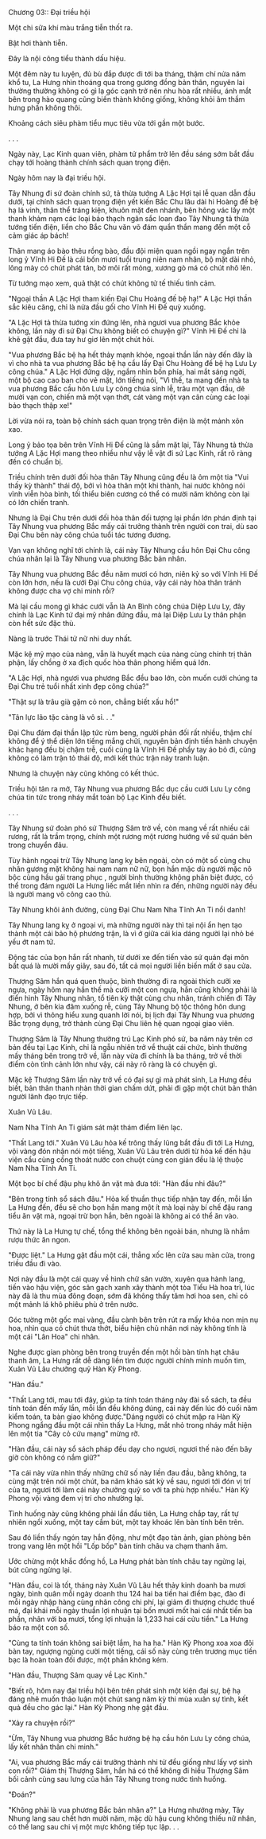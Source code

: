




Chương 03:: Đại triều hội


Một chi sữa khí màu trắng tiễn thốt ra.

Bật hơi thành tiễn.

Đây là nội công tiểu thành dấu hiệu.

Một đêm này tu luyện, đủ bù đắp được đi tới ba tháng, thậm chí nửa năm khổ tu, La Hưng nhìn thoáng qua trong gương đồng bản thân, nguyên lai thường thường không có gì lạ góc cạnh trở nên nhu hòa rất nhiều, ánh mắt bên trong hào quang cũng biến thành không giống, không khỏi âm thầm hưng phấn không thôi.

Khoảng cách siêu phàm tiểu mục tiêu vừa tới gần một bước.

. . .

Ngày này, Lạc Kinh quan viên, phàm tứ phẩm trở lên đều sáng sớm bắt đầu chạy tới hoàng thành chính sách quan trọng điện.

Ngày hôm nay là đại triều hội.

Tây Nhung đi sứ đoàn chính sứ, tả thừa tướng A Lặc Hợi tại lễ quan dẫn đầu dưới, tại chính sách quan trọng điện yết kiến Bắc Chu lâu dài hi Hoàng đế bệ hạ lá vinh, thân thể tráng kiện, khuôn mặt đen nhánh, bên hông vác lấy một thanh khảm nạm các loại bảo thạch ngân sắc loan đao Tây Nhung tả thừa tướng tiến điện, liền cho Bắc Chu văn võ đám quần thần mang đến một cỗ cảm giác áp bách!

Thân mang áo bào thêu rồng bào, đầu đội miện quan ngồi ngay ngắn trên long ỷ Vĩnh Hi Đế là cái bốn mươi tuổi trung niên nam nhân, bộ mặt dài nhỏ, lông mày có chút phát tán, bờ môi rất mỏng, xương gò má có chút nhô lên.

Từ tướng mạo xem, quả thật có chút không tử tế thiếu tình cảm.

"Ngoại thần A Lặc Hợi tham kiến Đại Chu Hoàng đế bệ hạ!" A Lặc Hợi thần sắc kiêu căng, chỉ là nửa đầu gối cho Vĩnh Hi Đế quỳ xuống.

"A Lặc Hợi tả thừa tướng xin đứng lên, nhà ngươi vua phương Bắc khỏe không, lần này đi sứ Đại Chu không biết có chuyện gì?" Vĩnh Hi Đế chỉ là khẽ gật đầu, đưa tay hư giơ lên một chút hỏi.

"Vua phương Bắc bệ hạ hết thảy mạnh khỏe, ngoại thần lần này đến đây là vì cho nhà ta vua phương Bắc bệ hạ cầu lấy Đại Chu Hoàng đế bệ hạ Lưu Ly công chúa." A Lặc Hợi đứng dậy, ngắm nhìn bốn phía, hai mắt sáng ngời, một bộ cao cao ban cho vẻ mặt, lớn tiếng nói, "Vì thế, ta mang đến nhà ta vua phương Bắc cầu hôn Lưu Ly công chúa sính lễ, trâu một vạn đầu, dê mười vạn con, chiến mã một vạn thớt, cát vàng một vạn cân cùng các loại bảo thạch thập xe!"

Lời vừa nói ra, toàn bộ chính sách quan trọng trên điện là một mảnh xôn xao.

Long ỷ bảo tọa bên trên Vĩnh Hi Đế cũng là sầm mặt lại, Tây Nhung tả thừa tướng A Lặc Hợi mang theo nhiều như vậy lễ vật đi sứ Lạc Kinh, rất rõ ràng đến có chuẩn bị.

Triều chính trên dưới đối hòa thân Tây Nhung cũng đều là ôm một tia "Vui thấy kỳ thành" thái độ, bởi vì hòa thân một khi thành, hai nước không nói vĩnh viễn hòa bình, tối thiểu biên cương có thể có mười năm không còn lại có lớn chiến tranh.

Nhưng là Đại Chu trên dưới đối hòa thân đối tượng lại phần lớn phán định tại Tây Nhung vua phương Bắc mấy cái trưởng thành trên người con trai, dù sao Đại Chu bên này công chúa tuổi tác tương đương.

Vạn vạn không nghĩ tới chính là, cái này Tây Nhung cầu hôn Đại Chu công chúa nhân lại là Tây Nhung vua phương Bắc bản nhân.

Tây Nhung vua phương Bắc đều năm mươi có hơn, niên kỷ so với Vĩnh Hi Đế còn lớn hơn, nếu là cưới Đại Chu công chúa, vậy cái này hòa thân tránh không được cha vợ chi minh rồi?

Mà lại cầu mong gì khác cưới vẫn là An Bình công chúa Diệp Lưu Ly, đây chính là Lạc Kinh tứ đại mỹ nhân đứng đầu, mà lại Diệp Lưu Ly thân phận còn hết sức đặc thù.

Nàng là trước Thái tử nữ nhi duy nhất.

Mặc kệ mỹ mạo của nàng, vẫn là huyết mạch của nàng cùng chính trị thân phận, lấy chồng ở xa địch quốc hòa thân phong hiểm quá lớn.

"A Lặc Hợi, nhà ngươi vua phương Bắc đều bao lớn, còn muốn cưới chúng ta Đại Chu trẻ tuổi nhất xinh đẹp công chúa?"

"Thật sự là trâu già gặm cỏ non, chẳng biết xấu hổ!"

"Tân lực lão tặc càng là vô sỉ. . ."

Đại Chu đám đại thần lập tức rùm beng, người phản đối rất nhiều, thậm chí không để ý thể diện lớn tiếng mắng chửi, nguyên bản định tiến hành chuyện khác hạng đều bị chậm trễ, cuối cùng là Vĩnh Hi Đế phẩy tay áo bỏ đi, cũng không có làm trận tỏ thái độ, mới kết thúc trận này tranh luận.

Nhưng là chuyện này cũng không có kết thúc.

Triều hội tản ra mở, Tây Nhung vua phương Bắc dục cầu cưới Lưu Ly công chúa tin tức trong nháy mắt toàn bộ Lạc Kinh đều biết.

. . .

Tây Nhung sứ đoàn phó sứ Thượng Sâm trở về, còn mang về rất nhiều cái rương, rất là trầm trọng, chính một rương một rương hướng về sứ quán bên trong chuyển đâu.

Tùy hành ngoại trừ Tây Nhung lang kỵ bên ngoài, còn có một số cùng chu nhân gương mặt không hai nam nam nữ nữ, bọn hắn mặc dù người mặc nô bộc cùng hầu gái trang phục , người bình thường không phân biệt được, có thể trong đám người La Hưng liếc mắt liền nhìn ra đến, những người này đều là người mang võ công cao thủ.

Tây Nhung khôi ảnh đường, cùng Đại Chu Nam Nha Tĩnh An Ti nổi danh!

Tây Nhung lang kỵ ở ngoại vi, mà những người này thì tại nội ẩn hẹn tạo thành một cái bảo hộ phương trận, là vì ở giữa cái kia dáng người lại nhỏ bé yếu ớt nam tử.

Động tác của bọn hắn rất nhanh, từ dưới xe đến tiến vào sứ quán đại môn bất quá là mười mấy giây, sau đó, tất cả mọi người liền biến mất ở sau cửa.

Thượng Sâm hắn quá quen thuộc, bình thường đi ra ngoài thích cưỡi xe ngựa, ngày hôm nay hắn thế mà cưỡi một con ngựa, hắn cũng không phải là điển hình Tây Nhung nhân, tổ tiên kỳ thật cùng chu nhân, tránh chiến đi Tây Nhung, ở bên kia đâm xuống rễ, cùng Tây Nhung bộ tộc thông hôn dung hợp, bởi vì thông hiểu xung quanh lời nói, bị lịch đại Tây Nhung vua phương Bắc trọng dụng, trở thành cùng Đại Chu liên hệ quan ngoại giao viên.

Thượng Sâm là Tây Nhung thường trú Lạc Kinh phó sứ, ba năm này trên cơ bản đều tại Lạc Kinh, chỉ là ngẫu nhiên trở về thuật cái chức, bình thường mấy tháng bên trong trở về, lần này vừa đi chính là ba tháng, trở về thời điểm còn tình cảnh lớn như vậy, cái này rõ ràng là có chuyện gì.

Mặc kệ Thượng Sâm lần này trở về có đại sự gì mà phát sinh, La Hưng đều biết, bản thân thanh nhàn thời gian chấm dứt, phải đi gặp một chút bản thân người lãnh đạo trực tiếp.

Xuân Vũ Lâu.

Nam Nha Tĩnh An Ti giám sát mật thám điểm liên lạc.

"Thất Lang tới." Xuân Vũ Lâu hỏa kế trông thấy lũng bắt đầu đi tới La Hưng, vội vàng đón nhận nói một tiếng, Xuân Vũ Lâu trên dưới từ hỏa kế đến hậu viện cẩu cùng cống thoát nước con chuột cùng con gián đều là lệ thuộc Nam Nha Tĩnh An Ti.

Một bọc bí chế đậu phụ khô ăn vặt mà đưa tới: "Hàn đầu nhi đâu?"

"Bên trong tính sổ sách đâu." Hỏa kế thuần thục tiếp nhận tay đến, mỗi lần La Hưng đến, đều sẽ cho bọn hắn mang một ít mà loại này bí chế đậu rang tiểu ăn vặt mà, ngoại trừ bọn hắn, bên ngoài là không ai có thể ăn vào.

Thứ này là La Hưng tự chế, tổng thể không bên ngoài bán, nhưng là nhắm rượu thức ăn ngon.

"Được liệt." La Hưng gật đầu một cái, thẳng xốc lên cửa sau màn cửa, trong triều đầu đi vào.

Nơi này đầu là một cái quay về hình chữ sân vườn, xuyên qua hành lang, tiến vào hậu viện, góc sân gạch xanh xây thành một tòa Tiểu Hà hoa trì, lúc này đã là thu mùa đông đoạn, sớm đã không thấy tăm hơi hoa sen, chỉ có một mảnh lá khô phiêu phù ở trên nước.

Góc tường một gốc mai vàng, đầu cành bên trên rút ra mấy khỏa non mịn nụ hoa, nhìn qua có chút thưa thớt, biểu hiện chủ nhân nơi này không tính là một cái "Lân Hoa" chi nhân.

Nghe được gian phòng bên trong truyền đến một hồi bàn tính hạt châu thanh âm, La Hưng rất dễ dàng liền tìm được người chính mình muốn tìm, Xuân Vũ Lâu chưởng quỹ Hàn Kỳ Phong.

"Hàn đầu."

"Thất Lang tới, mau tới đây, giúp ta tính toán tháng này đài sổ sách, ta đều tính toán đến mấy lần, mỗi lần đều không đúng, cái này đến lúc đó cuối năm kiểm toán, ta bàn giao không được."Dáng người có chút mập ra Hàn Kỳ Phong ngẩng đầu một cái nhìn thấy La Hưng, mắt nhỏ trong nháy mắt hiện lên một tia "Cây cỏ cứu mạng" mừng rỡ.

"Hàn đầu, cái này sổ sách pháp đều dạy cho ngươi, ngươi thế nào đến bây giờ còn không có nắm giữ?"

"Ta cái này vừa nhìn thấy những chữ số này liền đau đầu, bằng không, ta cùng mặt trên nói một chút, ba năm khảo sát kỳ về sau, ngươi tới đón vị trí của ta, ngươi tới làm cái này chưởng quỹ so với ta phù hợp nhiều." Hàn Kỳ Phong vội vàng đem vị trí cho nhường lại.

Tình huống này cũng không phải lần đầu tiên, La Hưng chắp tay, rất tự nhiên ngồi xuống, một tay cầm bút, một tay khoác lên bàn tính bên trên.

Sau đó liền thấy ngón tay hắn động, như một đạo tàn ảnh, gian phòng bên trong vang lên một hồi "Lốp bốp" bàn tính châu va chạm thanh âm.

Ước chừng một khắc đồng hồ, La Hưng phát bàn tính châu tay ngừng lại, bút cũng ngừng lại.

"Hàn đầu, coi là tốt, tháng này Xuân Vũ Lâu hết thảy kinh doanh ba mươi ngày, bình quân mỗi ngày doanh thu 124 hai ba tiền hai điểm bạc, đào đi mỗi ngày nhập hàng cùng nhân công chi phí, lại giảm đi thượng chước thuế má, đại khái mỗi ngày thuần lợi nhuận tại bốn mươi mốt hai cái nhất tiền ba phần, nhân với ba mươi, tổng lợi nhuận là 1,233 hai cái cửu tiền." La Hưng báo ra một con số.

"Cùng ta tính toán không sai biệt lắm, ha ha ha." Hàn Kỳ Phong xoa xoa đôi bàn tay, ngượng ngùng cười một tiếng, cái số này cùng trên trương mục tiền bạc là hoàn toàn đối được, một phần không kém.

"Hàn đầu, Thượng Sâm quay về Lạc Kinh."

"Biết rõ, hôm nay đại triều hội bên trên phát sinh một kiện đại sự, bệ hạ đáng nhẽ muốn thảo luận một chút sang năm kỳ thi mùa xuân sự tình, kết quả đều cho gác lại." Hàn Kỳ Phong nhẹ gật đầu.

"Xảy ra chuyện rồi?"

"Ừm, Tây Nhung vua phương Bắc hướng bệ hạ cầu hôn Lưu Ly công chúa, lấy kết nhân thân chi minh."

"Ai, vua phương Bắc mấy cái trưởng thành nhi tử đều giống như lấy vợ sinh con rồi?" Giám thị Thượng Sâm, hắn há có thể không đi hiểu Thượng Sâm bối cảnh cùng sau lưng của hắn Tây Nhung trong nước tình huống.

"Đoán?"

"Không phải là vua phương Bắc bản nhân a?" La Hưng nhướng mày, Tây Nhung lang sau chết hơn mười năm, mặc dù hậu cung không thiếu nữ nhân, có thể lang sau chi vị một mực không tiếp tục lập. . .





